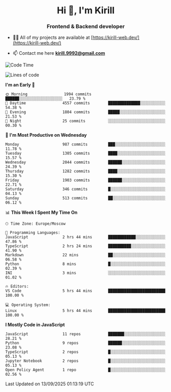 <h1 align="center">Hi 👋, I'm Kirill</h1>
<h3 align="center">Frontend & Backend developer</h3>

- 👨‍💻 All of my projects are available at [https://kirill-web.dev/](https://kirill-web.dev/)

- 📫 Contact me here **kirill.9992@gmail.com**











<!--START_SECTION:waka-->
![Code Time](http://img.shields.io/badge/Code%20Time-2%2C336%20hrs%2035%20mins-blue)

![Lines of code](https://img.shields.io/badge/From%20Hello%20World%20I%27ve%20Written-5.2%20million%20lines%20of%20code-blue)

**I'm an Early 🐤** 

```text
🌞 Morning                1994 commits        ██████░░░░░░░░░░░░░░░░░░░   23.79 % 
🌆 Daytime                4557 commits        ██████████████░░░░░░░░░░░   54.38 % 
🌃 Evening                1804 commits        █████░░░░░░░░░░░░░░░░░░░░   21.53 % 
🌙 Night                  25 commits          ░░░░░░░░░░░░░░░░░░░░░░░░░   00.30 % 
```
📅 **I'm Most Productive on Wednesday** 

```text
Monday                   987 commits         ███░░░░░░░░░░░░░░░░░░░░░░   11.78 % 
Tuesday                  1305 commits        ████░░░░░░░░░░░░░░░░░░░░░   15.57 % 
Wednesday                2044 commits        ██████░░░░░░░░░░░░░░░░░░░   24.39 % 
Thursday                 1282 commits        ████░░░░░░░░░░░░░░░░░░░░░   15.30 % 
Friday                   1903 commits        ██████░░░░░░░░░░░░░░░░░░░   22.71 % 
Saturday                 346 commits         █░░░░░░░░░░░░░░░░░░░░░░░░   04.13 % 
Sunday                   513 commits         ██░░░░░░░░░░░░░░░░░░░░░░░   06.12 % 
```


📊 **This Week I Spent My Time On** 

```text
🕑︎ Time Zone: Europe/Moscow

💬 Programming Languages: 
JavaScript               2 hrs 44 mins       ████████████░░░░░░░░░░░░░   47.86 % 
TypeScript               2 hrs 24 mins       ██████████░░░░░░░░░░░░░░░   41.90 % 
Markdown                 22 mins             ██░░░░░░░░░░░░░░░░░░░░░░░   06.58 % 
Python                   8 mins              █░░░░░░░░░░░░░░░░░░░░░░░░   02.39 % 
INI                      3 mins              ░░░░░░░░░░░░░░░░░░░░░░░░░   01.02 % 

🔥 Editors: 
VS Code                  5 hrs 44 mins       █████████████████████████   100.00 % 

💻 Operating System: 
Linux                    5 hrs 44 mins       █████████████████████████   100.00 % 
```

**I Mostly Code in JavaScript** 

```text
JavaScript               11 repos            ███████░░░░░░░░░░░░░░░░░░   28.21 % 
Python                   9 repos             ██████░░░░░░░░░░░░░░░░░░░   23.08 % 
TypeScript               2 repos             █░░░░░░░░░░░░░░░░░░░░░░░░   05.13 % 
Jupyter Notebook         2 repos             █░░░░░░░░░░░░░░░░░░░░░░░░   05.13 % 
Open Policy Agent        1 repo              █░░░░░░░░░░░░░░░░░░░░░░░░   02.56 % 
```




 Last Updated on 13/09/2025 01:13:19 UTC
<!--END_SECTION:waka-->
